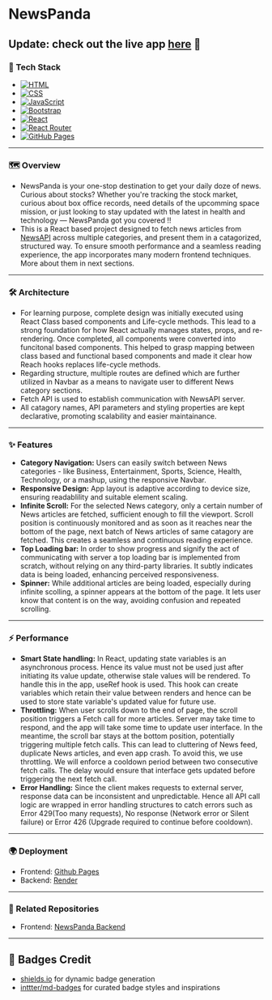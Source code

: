 # NewsPanda
Update: check out the live app [here](https://priyanshu1-62.github.io/NewsPanda) 🚀
---

### 🧰 Tech Stack
- [![HTML](https://img.shields.io/badge/HTML-%23E34F26.svg?logo=html5&logoColor=white)](#)
- [![CSS](https://img.shields.io/badge/CSS-639?logo=css&logoColor=fff)](#)
- [![JavaScript](https://img.shields.io/badge/JavaScript-F7DF1E?logo=javascript&logoColor=000)](#)
- [![Bootstrap](https://img.shields.io/badge/Bootstrap-7952B3?logo=bootstrap&logoColor=fff)](#)
- [![React](https://img.shields.io/badge/React-%2320232a.svg?logo=react&logoColor=%2361DAFB)](#)
- [![React Router](https://img.shields.io/badge/React_Router-CA4245?logo=react-router&logoColor=white)](#)
- [![GitHub Pages](https://img.shields.io/badge/GitHub%20Pages-121013?logo=github&logoColor=white)](#)
---

### 🗺️ Overview
- NewsPanda is your one-stop destination to get your daily doze of news. Curious about stocks? Whether you're tracking the stock market, curious about box office records, need details of the upcomming space mission, or just looking to stay updated with the latest in health and technology — NewsPanda got you covered !!
- This is a React based project designed to fetch news articles from [NewsAPI](https://newsapi.org) across multiple categories, and present them in a catagorized, structured way. To ensure smooth performance and a seamless reading experience, the app incorporates many modern frontend techniques. More about them in next sections.
---

### 🛠️ Architecture
- For learning purpose, complete design was initially executed using React Class based components and Life-cycle methods. This lead to a strong foundation for how React actually manages states, props, and re-rendering. Once completed, all components were converted into funcitonal based components. This helped to grasp mapping between class based and functional based components and made it clear how Reach hooks replaces life-cycle methods.
- Regarding structure, multiple routes are defined which are further utilized in Navbar as a means to navigate user to different News category sections.
- Fetch API is used to establish communication with NewsAPI server.
- All catagory names, API parameters and styling properties are kept declarative, promoting scalability and easier maintainance.
---

### ✨ Features
- __Category Navigation:__ Users can easily switch between News categories - like Business, Entertainment, Sports, Science, Health, Technology, or a mashup, using the responsive Navbar.
- __Responsive Design:__ App layout is adaptive according to device size, ensuring readablility and suitable element scaling.
- __Infinite Scroll:__ For the selected News category, only a certain number of News articles are fetched, sufficient enough to fill the viewport. Scroll position is continuously monitored and as soon as it reaches near the bottom of the page, next batch of News articles of same catagory are fetched. This creates a seamless and continuous reading experience.
- __Top Loading bar:__ In order to show progress and signify the act of communicating with server a top loading bar is implemented from scratch, without relying on any third-party libraries. It subtly indicates data is being loaded, enhancing perceived responsiveness.
- __Spinner:__ While additional articles are being loaded, especially during infinite scolling, a spinner appears at the bottom of the page. It lets user know that content is on the way, avoiding confusion and repeated scrolling.
---

### ⚡ Performance
 - __Smart State handling:__ In React, updating state variables is an asynchronous process. Hence its value must not be used just after initiating its value update, otherwise stale values will be rendered. To handle this in the app, useRef hook is used. This hook can create variables which retain their value between renders and hence can be used to store state variable's updated value for future use.
- __Throttling:__ When user scrolls down to the end of page, the scroll position triggers a Fetch call for more articles. Server may take time to respond, and the app will take some time to update user interface. In the meantime, the scroll bar stays at the bottom position, potentially triggering multiple fetch calls. This can lead to cluttering of News feed, duplicate News articles, and even app crash. To avoid this, we use throttling. We will enforce a cooldown period between two consecutive fetch calls. The delay would ensure that interface gets updated before triggering the next fetch call.
- __Error Handling:__ Since the client makes requests to external server, response data can be inconsistent and unpredictable. Hence all API call logic are wrapped in error handling structures to catch errors such as Error 429(Too many requests), No response (Network error or Silent failure) or Error 426 (Upgrade required to continue before cooldown).
---

### 🌍 Deployment
- Frontend: [Github Pages](https://priyanshu1-62.github.io/NewsPanda)
- Backend: [Render](https://newspanda-proxyserver.onrender.com)
---

### 📎 Related Repositories
- Frontend: [NewsPanda Backend](https://github.com/Priyanshu1-62/NewsPanda_ProxyServer)
---

## 📛 Badges Credit
- [shields.io](https://shields.io) for dynamic badge generation  
- [inttter/md-badges](https://github.com/inttter/md-badges) for curated badge styles and inspirations
